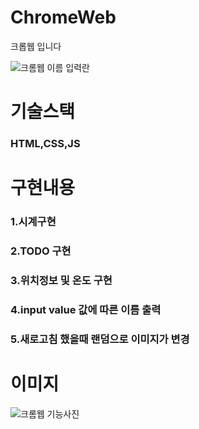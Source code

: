 # ChromeWeb
 크롭웹 입니다

 ![크롬웹 이름 입력란](https://user-images.githubusercontent.com/58499038/117908057-d0df2400-b312-11eb-8055-b3a694d501c4.png)
 # 기술스택
 ### HTML,CSS,JS
 
 # 구현내용
 ### 1.시계구현
 ### 2.TODO 구현
 ### 3.위치정보 및 온도 구현
 ### 4.input value 값에 따른 이름 출력
 ### 5.새로고침 했을때 랜덤으로 이미지가 변경
 
 # 이미지
 ![크롬웹 기능사진](https://user-images.githubusercontent.com/58499038/117908109-e94f3e80-b312-11eb-8c30-0bb3195a5f49.png)


